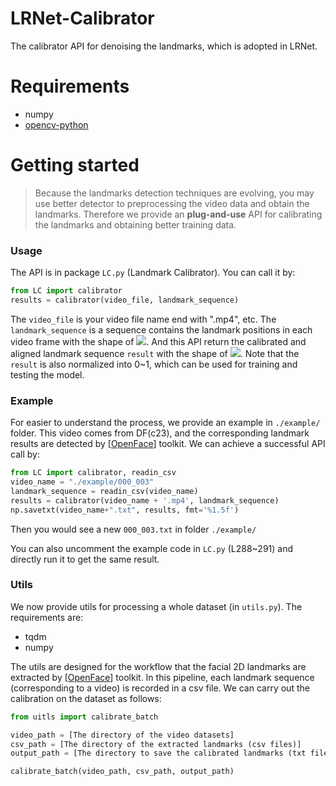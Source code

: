 # LRNet-Calibrator

The calibrator API for denoising the landmarks, which is adopted in LRNet.

# Requirements

- numpy
- [opencv-python](https://docs.opencv.org/4.5.5/da/df6/tutorial_py_table_of_contents_setup.html)



# Getting started

> Because the landmarks detection techniques are evolving, you may use better detector to preprocessing the video data and obtain the landmarks. Therefore we provide an **plug-and-use** API for calibrating the landmarks and obtaining better training data.

### Usage

The API is in package `LC.py` (Landmark Calibrator). You can call it by:

```python
from LC import calibrator
results = calibrator(video_file, landmark_sequence)
```

The `video_file` is your video file name end with ".mp4", etc. The `landmark_sequence` is a sequence contains the landmark positions in each video frame with the shape of ![](http://latex.codecogs.com/gif.latex?N\times68\times2). And this API return the calibrated and aligned landmark sequence `result` with the shape of ![](http://latex.codecogs.com/gif.latex?N\times136). Note that the `result` is also normalized into 0~1, which can be used for training and testing the model.



### Example

For easier to understand the process, we provide an example in `./example/` folder. This video comes from DF(c23), and the corresponding landmark results are detected by [[OpenFace](https://github.com/TadasBaltrusaitis/OpenFace)] toolkit. We can achieve a successful API call by:

```python
from LC import calibrator, readin_csv
video_name = "./example/000_003"
landmark_sequence = readin_csv(video_name)
results = calibrator(video_name + '.mp4', landmark_sequence)
np.savetxt(video_name+".txt", results, fmt='%1.5f')
```

Then you would see a new `000_003.txt` in folder `./example/`

You can also uncomment the example code in `LC.py` (L288~291) and directly run it to get the same result.



### Utils
We now provide utils for processing a whole dataset (in `utils.py`). The requirements are:
- tqdm
- numpy

The utils are designed for the workflow that the facial 2D landmarks are extracted by [[OpenFace](https://github.com/TadasBaltrusaitis/OpenFace)] toolkit.
In this pipeline, each landmark sequence (corresponding to a video) is recorded in a csv file. 
We can carry out the calibration on the dataset as follows:

```python
from uitls import calibrate_batch

video_path = [The directory of the video datasets]
csv_path = [The directory of the extracted landmarks (csv files)]
output_path = [The directory to save the calibrated landmarks (txt files)]

calibrate_batch(video_path, csv_path, output_path)
```
